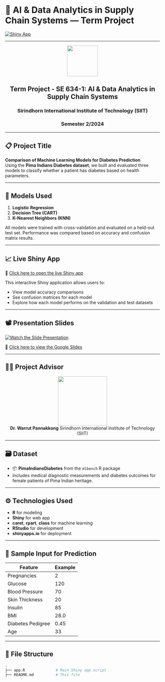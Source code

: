 # 🧠 AI & Data Analytics in Supply Chain Systems — Term Project

[![Shiny App](https://img.shields.io/badge/Shiny-Running-green?logo=R)](https://xikr3m-bi2f.shinyapps.io/aishiny/)

---

<div align="center">

<img src="https://admissions.siit.tu.ac.th/wp-content/uploads/2023/06/cropped-TU-SIIT1992-01.png" height="100"/>

## Term Project - SE 634-1: AI & Data Analytics in Supply Chain Systems  
### Sirindhorn International Institute of Technology (SIIT)  
### Semester 2/2024  

</div>

---

## 📋 Project Title

**Comparison of Machine Learning Models for Diabetes Prediction**  
Using the **Pima Indians Diabetes dataset**, we built and evaluated three models to classify whether a patient has diabetes based on health parameters.

---

## 🧪 Models Used

1. **Logistic Regression**
2. **Decision Tree (CART)**
3. **K-Nearest Neighbors (KNN)**

All models were trained with cross-validation and evaluated on a held-out test set. Performance was compared based on accuracy and confusion matrix results.

---

## 📈 Live Shiny App

🔗 [Click here to open the live Shiny app](https://xikr3m-bi2f.shinyapps.io/aishiny/)

This interactive Shiny application allows users to:

- View model accuracy comparisons  
- See confusion matrices for each model  
- Explore how each model performs on the validation and test datasets

---

## 📽 Presentation Slides

[![Watch the Slide Presentation](https://img.icons8.com/fluency/240/google-slides.png)](https://docs.google.com/presentation/d/16jZ11q2jrd408cw8Sdvptqg1ORq0ukkUBdBD8ptAQxI/edit?usp=sharing)

🔗 [Click here to view the Google Slides](https://docs.google.com/presentation/d/16jZ11q2jrd408cw8Sdvptqg1ORq0ukkUBdBD8ptAQxI/edit?usp=sharing)

---

## 👨‍🏫 Project Advisor

<div align="center">
<img src="https://drive.google.com/uc?export=view&id=16ebl13r_yph1SOclCfOy0EF3btFdpffO" height="160"/>
<br/>
<b>Dr. Warrut Pannakkong</b>  
Sirindhorn International Institute of Technology (SIIT)  
</div>

---

## 🗃 Dataset

- 📦 **PimaIndiansDiabetes** from the `mlbench` R package  
- Includes medical diagnostic measurements and diabetes outcomes for female patients of Pima Indian heritage.

---

## ⚙️ Technologies Used

- **R** for modeling  
- **Shiny** for web app  
- **caret**, **rpart**, **class** for machine learning  
- **RStudio** for development  
- **shinyapps.io** for deployment  

---

## 🧪 Sample Input for Prediction

| Feature              | Example |
|----------------------|---------|
| Pregnancies          | 2       |
| Glucose              | 120     |
| Blood Pressure       | 70      |
| Skin Thickness       | 20      |
| Insulin              | 85      |
| BMI                  | 28.0    |
| Diabetes Pedigree    | 0.45    |
| Age                  | 33      |

---

## 📁 File Structure

```bash
.
├── app.R              # Main Shiny app script
├── README.md          # This file


